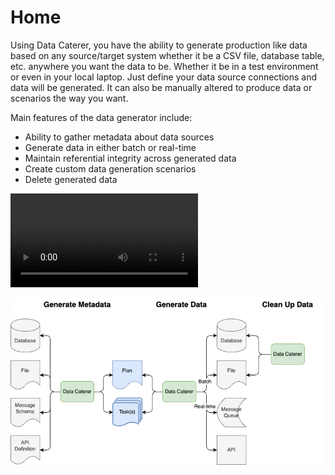 # Home

Using Data Caterer, you have the ability to generate production like data based on any source/target system whether it
be a CSV file, database table, etc. anywhere you want the data to be. Whether it be in a test environment or even in
your local laptop.
Just define your data source connections and data will be generated.
It can also be manually altered to produce data or scenarios the way you want.
  
Main features of the data generator include:
  
- Ability to gather metadata about data sources
- Generate data in either batch or real-time
- Maintain referential integrity across generated data
- Create custom data generation scenarios
- Delete generated data

<video src="https://github.com/pflooky/data-caterer-docs/assets/26299147/d853241b-7c7e-4943-aefe-4002b848edf5" controls="controls" style="max-width: 730px;">
</video>

![Data Caterer data flow flags](diagrams/data_flow_flags.drawio.png "Data Flow flags")

